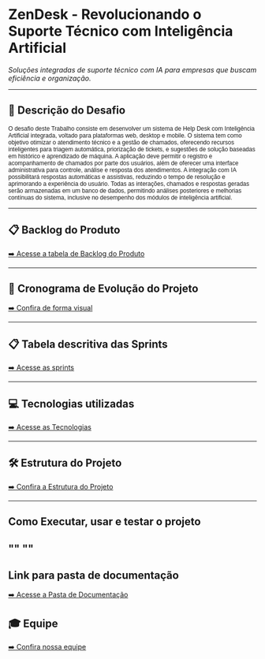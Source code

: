 # ZenDesk - Revolucionando o Suporte Técnico com Inteligência Artificial

_Soluções integradas de suporte técnico com IA para empresas que buscam eficiência e organização._


---

## 🏅 Descrição do Desafio
<p style="font-family: Arial; font-size: 12px;">
O desafio deste Trabalho consiste em desenvolver um sistema de Help Desk com Inteligência Artificial integrada, voltado para plataformas web, desktop e mobile. O sistema tem como objetivo otimizar o atendimento técnico e a gestão de chamados, oferecendo recursos inteligentes para triagem automática, priorização de tickets, e sugestões de solução baseadas em histórico e aprendizado de máquina. A aplicação deve permitir o registro e acompanhamento de chamados por parte dos usuários, além de oferecer uma interface administrativa para controle, análise e resposta dos atendimentos. A integração com IA possibilitará respostas automáticas e assistivas, reduzindo o tempo de resolução e aprimorando a experiência do usuário. Todas as interações, chamados e respostas geradas serão armazenadas em um banco de dados, permitindo análises posteriores e melhorias contínuas do sistema, inclusive no desempenho dos módulos de inteligência artificial.
</p>

---

## 📋 Backlog do Produto <a id="backlog"></a>

[➡️ Acesse a tabela de Backlog do Produto](https://github.com/devRODS/Backlog-)

---

## 📅 Cronograma de Evolução do Projeto <a id="cronograma"></a>

[➡️ Confira de forma visual](https://github.com/devRODS/PIM-4-SEMESTRE-ADS/blob/main/img/README.md)

---

## 📋 Tabela descritiva das Sprints <a id="sprint"></a>
                              
[➡️ Acesse as sprints](https://github.com/devRODS/PIM-4-SEMESTRE-ADS/blob/main/Documenta%C3%A7%C3%A3o/Sprints.md)

---

## 💻 Tecnologias utilizadas <a id="tecnologias"></a>

[➡️ Acesse as Tecnologias](https://github.com/devRODS/PIM-4-SEMESTRE-ADS/blob/main/Documenta%C3%A7%C3%A3o/Tecnologias.md)

---

## 🛠 Estrutura do Projeto

[➡️ Confira a Estrutura do Projeto](https://github.com/devRODS/PIM-4-SEMESTRE-ADS/blob/main/frontend/README.md)

----

## Como Executar, usar e testar o projeto
""
""
-

## Link para pasta de documentação

[➡️ Acesse a Pasta de Documentação](https://github.com/devRODS/PIM-4-SEMESTRE-ADS/tree/main/Documenta%C3%A7%C3%A3o)



## 🎓 Equipe <a id="equipe"></a>

[➡️ Confira nossa equipe](https://github.com/devRODS/PIM-4-SEMESTRE-ADS/blob/main/Documenta%C3%A7%C3%A3o/Equipe.md)










